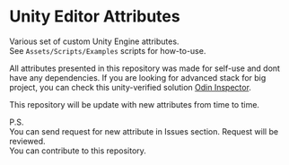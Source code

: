 # Unity Editor Attributes
Various set of custom Unity Engine attributes.  
See `Assets/Scripts/Examples` scripts for how-to-use.

All attributes presented in this repository was made for self-use and dont have any dependencies.
If you are looking for advanced stack for big project, you can check this unity-verified solution [Odin Inspector](https://odininspector.com/).

This repository will be update with new attributes from time to time.

P.S.  
You can send request for new attribute in Issues section. Request will be reviewed.  
You can contribute to this repository.
